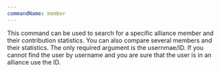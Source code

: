 ```yaml
---
commandName: member
---
```

This command can be used to search for a specific alliance member and their contribution statistics. You can also compare several members and their statistics. The only required argument is the usernmae/ID. If you cannot find the user by username and you are sure that the user is in an alliance use the ID.